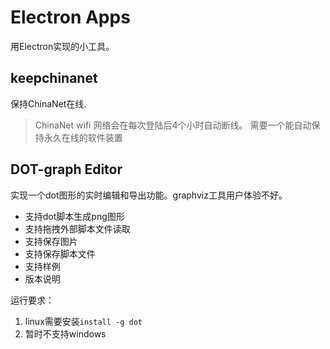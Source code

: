 # Electron Apps

用Electron实现的小工具。

## keepchinanet
保持ChinaNet在线.
> ChinaNet wifi 网络会在每次登陆后4个小时自动断线。
> 需要一个能自动保持永久在线的软件装置

## DOT-graph Editor
实现一个dot图形的实时编辑和导出功能。graphviz工具用户体验不好。

- 支持dot脚本生成png图形
- 支持拖拽外部脚本文件读取
- 支持保存图片
- 支持保存脚本文件
- 支持样例
- 版本说明

运行要求：

1. linux需要安装`install -g dot`
2. 暂时不支持windows